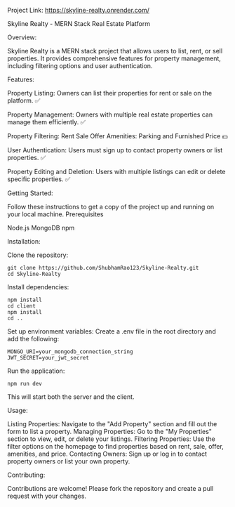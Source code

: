 Project Link: https://skyline-realty.onrender.com/

Skyline Realty - MERN Stack Real Estate Platform

Overview:

Skyline Realty is a MERN stack project that allows users to list, rent, or sell properties. It provides comprehensive features for property management, including filtering options and user authentication.

Features:

  Property Listing: Owners can list their properties for rent or sale on the platform. ✅
  
  Property Management: Owners with multiple real estate properties can manage them efficiently. ✅
  
  Property Filtering:
    Rent
    Sale
    Offer
    Amenities: Parking and Furnished
    Price 💵
    
  User Authentication: Users must sign up to contact property owners or list properties. ✅
  
  Property Editing and Deletion: Users with multiple listings can edit or delete specific properties. ✅

Getting Started:

Follow these instructions to get a copy of the project up and running on your local machine.
Prerequisites

  Node.js
  MongoDB
  npm

Installation:

Clone the repository:

    git clone https://github.com/ShubhamRao123/Skyline-Realty.git
    cd Skyline-Realty

Install dependencies:

    npm install
    cd client
    npm install
    cd ..

Set up environment variables:
    Create a .env file in the root directory and add the following:

    MONGO_URI=your_mongodb_connection_string
    JWT_SECRET=your_jwt_secret

Run the application:

    npm run dev

  This will start both the server and the client.

Usage:

  Listing Properties: Navigate to the "Add Property" section and fill out the form to list a property.
  Managing Properties: Go to the "My Properties" section to view, edit, or delete your listings.
  Filtering Properties: Use the filter options on the homepage to find properties based on rent, sale, offer, amenities, and price.
  Contacting Owners: Sign up or log in to contact property owners or list your own property.

Contributing:

  Contributions are welcome! Please fork the repository and create a pull request with your changes.
